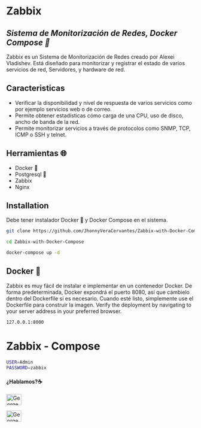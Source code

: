 # Zabbix
## _Sistema de Monitorización de Redes, Docker Compose :whale2:_

Zabbix es un Sistema de Monitorización de Redes creado por Alexei Vladishev. Está diseñado para monitorizar y registrar el estado de varios servicios de red, Servidores, y hardware de red.

## Caracteristicas
 - Verificar la disponibilidad y nivel de respuesta de varios servicios como por ejemplo servicios web o de correo.
 - Permite obtener estadísticas cómo carga de una CPU, uso de disco, ancho de banda de la red.
 - Permite monitorizar servicios a través de protocolos como SNMP, TCP, ICMP o SSH y telnet.

## Herramientas :globe_with_meridians:
* Docker :whale2:
* Postgresql :elephant:
* Zabbix
* Nginx

## Installation

Debe tener instalador Docker :whale2: y Docker Compose en el sistema.

```sh
git clone https://github.com/JhonnyVeraCervantes/Zabbix-with-Docker-Compose.git
```
```sh
cd Zabbix-with-Docker-Compose
```
```sh
docker-compose up -d
```

## Docker :whale2:

Zabbix es muy fácil de instalar e implementar en un contenedor Docker.
De forma predeterminada, Docker expondrá el puerto 8080, así que cámbielo dentro del Dockerfile si es necesario. Cuando esté listo, simplemente use el Dockerfile para construir la imagen.
Verify the deployment by navigating to your server address in your preferred browser.

```sh
127.0.0.1:8000
```
# Zabbix - Compose
```sh
USER=Admin
PASSWORD=zabbix
```
#### ¿Hablamos?☕️


<a href="https://www.linkedin.com/in/jhonnyvera/" target="blank"><img align="center" src="https://cdn.jsdelivr.net/npm/simple-icons@3.0.1/icons/linkedin.svg" alt="George Vera" height="30" width="40" /></a>


<a href="mailto:george.vera.tic@gmail.com " target="blank"><img align="center" src="https://cdn.jsdelivr.net/npm/simple-icons@3.0.1/icons/gmail.svg" alt="George Vera" height="30" width="40" /></a>
</p>

